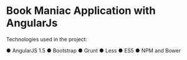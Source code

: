 # Book Maniac Application with AngularJs

Technologies used in the project:

● AngularJS 1.5
● Bootstrap 
● Grunt 
● Less 
● ES5 
● NPM and Bower 

